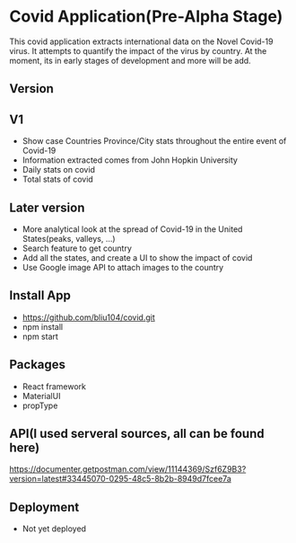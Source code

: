 # Covid Application(Pre-Alpha Stage)
This covid application extracts international data on the Novel Covid-19 virus. It attempts to quantify the impact of the virus by country. At the moment, its in early stages of development and more will be add.

## Version

## V1
- Show case Countries Province/City stats throughout the entire event of Covid-19
- Information extracted comes from John Hopkin University
- Daily stats on covid
- Total stats of covid

## Later version
- More analytical look at the spread of Covid-19 in the United States(peaks, valleys, ...)
- Search feature to get country
- Add all the states, and create a UI to show the impact of covid
- Use Google image API to attach images to the country

## Install App
- https://github.com/bliu104/covid.git
- npm install
- npm start

## Packages
- React framework
- MaterialUI
- propType

## API(I used serveral sources, all can be found here)
https://documenter.getpostman.com/view/11144369/Szf6Z9B3?version=latest#33445070-0295-48c5-8b2b-8949d7fcee7a

## Deployment
- Not yet deployed

